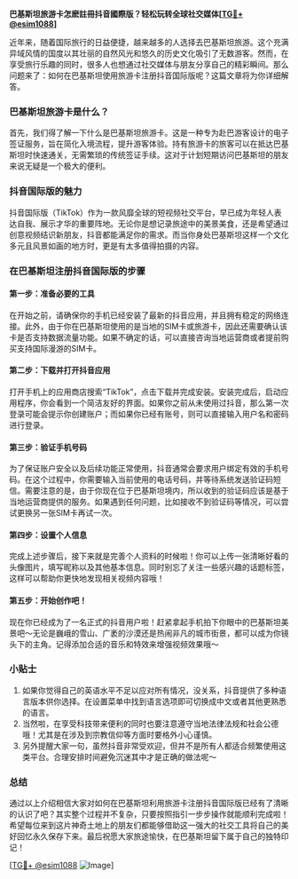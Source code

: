 **巴基斯坦旅游卡怎麽註冊抖音國際版？轻松玩转全球社交媒体[[TG💪+ @esim1088](https://t.me/s/esim1088)]**

近年来，随着国际旅行的日益便捷，越来越多的人选择去巴基斯坦旅游。这个充满异域风情的国度以其壮丽的自然风光和悠久的历史文化吸引了无数游客。然而，在享受旅行乐趣的同时，很多人也想通过社交媒体与朋友分享自己的精彩瞬间。那么问题来了：如何在巴基斯坦使用旅游卡注册抖音国际版呢？这篇文章将为你详细解答。

### 巴基斯坦旅游卡是什么？

首先，我们得了解一下什么是巴基斯坦旅游卡。这是一种专为赴巴游客设计的电子签证服务，旨在简化入境流程，提升游客体验。持有旅游卡的旅客可以在抵达巴基斯坦时快速通关，无需繁琐的传统签证手续。这对于计划短期访问巴基斯坦的朋友来说无疑是一个极大的便利。

### 抖音国际版的魅力

抖音国际版（TikTok）作为一款风靡全球的短视频社交平台，早已成为年轻人表达自我、展示才华的重要阵地。无论你是想记录旅途中的美景美食，还是希望通过创意视频结识新朋友，抖音都能满足你的需求。而当你身处巴基斯坦这样一个文化多元且风景如画的地方时，更是有太多值得拍摄的内容。

### 在巴基斯坦注册抖音国际版的步骤

#### 第一步：准备必要的工具
在开始之前，请确保你的手机已经安装了最新的抖音应用，并且拥有稳定的网络连接。此外，由于你在巴基斯坦使用的是当地的SIM卡或旅游卡，因此还需要确认该卡是否支持数据流量功能。如果不确定的话，可以直接咨询当地运营商或者提前购买支持国际漫游的SIM卡。

#### 第二步：下载并打开抖音应用
打开手机上的应用商店搜索“TikTok”，点击下载并完成安装。安装完成后，启动应用程序，你会看到一个简洁友好的界面。如果你之前从未使用过抖音，那么第一次登录可能会提示你创建账户；而如果你已经有账号，则可以直接输入用户名和密码进行登录。

#### 第三步：验证手机号码
为了保证账户安全以及后续功能正常使用，抖音通常会要求用户绑定有效的手机号码。在这个过程中，你需要输入当前使用的电话号码，并等待系统发送验证码短信。需要注意的是，由于你现在位于巴基斯坦境内，所以收到的验证码应该是基于当地运营商提供的服务。如果遇到任何问题，比如接收不到验证码等情况，可以尝试更换另一张SIM卡再试一次。

#### 第四步：设置个人信息
完成上述步骤后，接下来就是完善个人资料的时候啦！你可以上传一张清晰好看的头像图片，填写昵称以及其他基本信息。同时别忘了关注一些感兴趣的话题标签，这样可以帮助你更快地发现相关视频内容哦！

#### 第五步：开始创作吧！
现在你已经成为了一名正式的抖音用户啦！赶紧拿起手机拍下你眼中的巴基斯坦美景吧～无论是巍峨的雪山、广袤的沙漠还是热闹非凡的城市街景，都可以成为你镜头下的主角。记得添加合适的音乐和特效来增强视频效果哦～

### 小贴士
1. 如果你觉得自己的英语水平不足以应对所有情况，没关系，抖音提供了多种语言版本供你选择。在设置菜单中找到语言选项即可切换成中文或者其他更熟悉的语言。
2. 当然啦，在享受科技带来便利的同时也要注意遵守当地法律法规和社会公德哦！尤其是在涉及到宗教信仰等方面时要格外小心谨慎。
3. 另外提醒大家一句，虽然抖音非常受欢迎，但并不是所有人都适合频繁使用这类平台。合理安排时间避免沉迷其中才是正确的做法呢～

### 总结
通过以上介绍相信大家对如何在巴基斯坦利用旅游卡注册抖音国际版已经有了清晰的认识了吧？其实整个过程并不复杂，只要按照指引一步步操作就能顺利完成啦！希望每位来到这片神奇土地上的朋友们都能够借助这一强大的社交工具将自己的美好回忆永久保存下来。最后祝愿大家旅途愉快，在巴基斯坦留下属于自己的独特印记！

[[TG💪+ @esim1088](https://t.me/s/esim1088) ![Image](https://i.postimg.cc/4NQfJmqS/Snipaste-2025-05-13-00-14-12.png)]